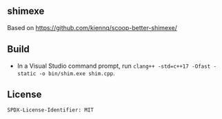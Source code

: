 
## shimexe

Based on <https://github.com/kiennq/scoop-better-shimexe/>

## Build

- In a Visual Studio command prompt, run `clang++ -std=c++17 -Ofast -static -o bin/shim.exe shim.cpp`.

## License

`SPDX-License-Identifier: MIT`
